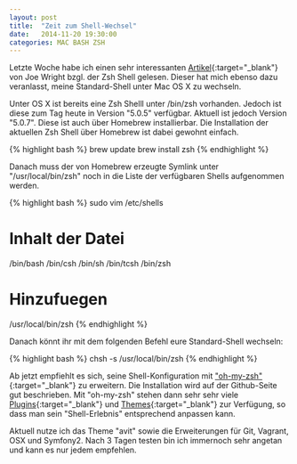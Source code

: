 ```yaml
---
layout: post
title:  "Zeit zum Shell-Wechsel"
date:   2014-11-20 19:30:00
categories: MAC BASH ZSH
---
```


Letzte Woche habe ich einen sehr interessanten [Artikel](http://code.joejag.com/2014/why-zsh.html){:target="_blank"} 
von Joe Wright bzgl. der Zsh Shell gelesen. Dieser hat mich ebenso dazu veranlasst, meine Standard-Shell unter Mac OS X zu wechseln.

Unter OS X ist bereits eine Zsh Shelll unter /bin/zsh vorhanden. Jedoch ist diese zum Tag heute in Version "5.0.5" 
verfügbar. Aktuell ist jedoch Version "5.0.7". Diese ist auch über Homebrew installierbar.
Die Installation der aktuellen Zsh Shell über Homebrew ist dabei gewohnt einfach.

{% highlight bash %}
brew update
brew install zsh
{% endhighlight %}

Danach muss der von Homebrew erzeugte Symlink unter "/usr/local/bin/zsh" noch in die Liste der verfügbaren 
Shells aufgenommen werden.

{% highlight bash %}
sudo vim /etc/shells
# Inhalt der Datei
/bin/bash
/bin/csh
/bin/sh
/bin/tcsh
/bin/zsh
# Hinzufuegen
/usr/local/bin/zsh
{% endhighlight %}

Danach könnt ihr mit dem folgenden Befehl eure Standard-Shell wechseln:

{% highlight bash %}
chsh -s /usr/local/bin/zsh
{% endhighlight %}

Ab jetzt empfiehlt es sich, seine Shell-Konfiguration mit ["oh-my-zsh"](https://github.com/robbyrussell/oh-my-zsh){:target="_blank"}
zu erweitern. Die Installation wird auf der Github-Seite gut beschrieben.
Mit "oh-my-zsh" stehen dann sehr sehr viele [Plugins](https://github.com/robbyrussell/oh-my-zsh/tree/master/plugins){:target="_blank"} 
und [Themes](https://github.com/robbyrussell/oh-my-zsh/tree/master/themes){:target="_blank"} zur Verfügung, so dass man sein "Shell-Erlebnis" entsprechend anpassen kann.

Aktuell nutze ich das Theme "avit" sowie die Erweiterungen für Git, Vagrant, OSX und Symfony2.
Nach 3 Tagen testen bin ich immernoch sehr angetan und kann es nur jedem empfehlen.
